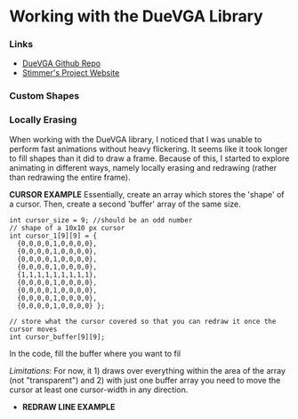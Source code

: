 # Working with the DueVGA Library

### Links
- [DueVGA Github Repo](https://github.com/stimmer/DueVGA/tree/master/VGA)
- [Stimmer's Project Website](https://stimmer.github.io/DueVGA/)


### Custom Shapes


### Locally Erasing
When working with the DueVGA library, I noticed that I was unable to perform fast animations without heavy flickering. It seems like it took longer to fill shapes than it did to draw a frame. Because of this, I started to explore animating in different ways, namely locally erasing and redrawing (rather than redrawing the entire frame).

**CURSOR EXAMPLE**
Essentially, create an array which stores the 'shape' of a cursor. Then, create a second 'buffer' array of the same size. 
```
int cursor_size = 9; //should be an odd number
// shape of a 10x10 px cursor
int cursor_1[9][9] = { 
  {0,0,0,0,1,0,0,0,0},
  {0,0,0,0,1,0,0,0,0},
  {0,0,0,0,1,0,0,0,0},
  {0,0,0,0,1,0,0,0,0},
  {1,1,1,1,1,1,1,1,1},
  {0,0,0,0,1,0,0,0,0},
  {0,0,0,0,1,0,0,0,0},
  {0,0,0,0,1,0,0,0,0},
  {0,0,0,0,1,0,0,0,0} };

// store what the cursor covered so that you can redraw it once the cursor moves
int cursor_buffer[9][9];
```
In the code, fill the buffer where you want to fil

*Limitations*: For now, it 1) draws over everything within the area of the array (not "transparent") and 2) with just one buffer array you need to move the cursor at least one cursor-width in any direction.

- **REDRAW LINE EXAMPLE**
